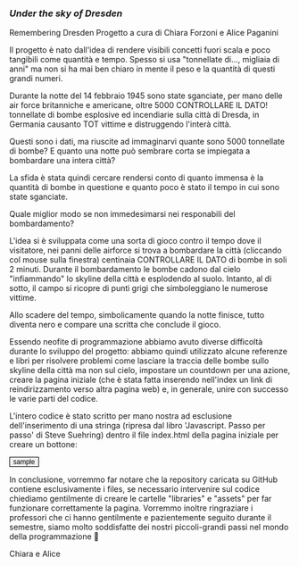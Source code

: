 ### **_Under the sky of Dresden_**

Remembering Dresden
Progetto a cura di Chiara Forzoni e Alice Paganini

Il progetto è nato dall'idea di rendere visibili  concetti fuori scala e poco tangibili come quantità e tempo.
Spesso si usa "tonnellate di..., migliaia di anni" ma non si ha mai ben chiaro in mente il peso e la quantità di questi grandi numeri.

Durante la notte del 14 febbraio 1945 sono state sganciate, per mano delle air force britanniche e americane, oltre 5000 CONTROLLARE IL DATO! tonnellate di bombe esplosive ed incendiarie sulla città di Dresda, in Germania causanto TOT vittime e distruggendo l'interà città.

Questi sono i dati, ma riuscite ad immaginarvi quante sono 5000 tonnellate di bombe? E quanto una notte  può sembrare corta se impiegata a bombardare una intera città?

La sfida è stata quindi cercare rendersi conto di quanto immensa è la quantità di bombe in questione e quanto poco è stato il tempo in cui sono state sganciate.

Quale miglior modo se non immedesimarsi nei responabili del bombardamento?

L'idea si è sviluppata come una sorta di gioco contro il tempo dove il visitatore, nei panni delle airforce si trova a bombardare la città (cliccando col mouse sulla finestra) centinaia CONTROLLARE IL DATO di bombe in soli 2 minuti. Durante il bombardamento le bombe cadono dal cielo "infiammando" lo skyline della città e esplodendo al suolo. Intanto, al di sotto, il campo si ricopre di punti grigi che simboleggiano le numerose vittime.

Allo scadere del tempo, simbolicamente quando la notte finisce, tutto diventa nero e compare una scritta che conclude il gioco.

Essendo neofite di programmazione abbiamo avuto diverse difficoltà durante lo sviluppo del progetto: abbiamo quindi utilizzato alcune referenze e libri per risolvere problemi come lasciare la traccia delle bombe sullo skyline della città ma non sul cielo, impostare un countdown per una azione, creare la pagina iniziale (che è stata fatta inserendo nell'index un link di reindirizzamento verso altra pagina web) e, in generale, unire con successo le varie parti del codice.

L'intero codice è stato scritto per mano nostra ad esclusione dell'inserimento di una stringa (ripresa dal libro 'Javascript. Passo per passo' di Steve Suehring) dentro il file index.html della pagina iniziale per creare un bottone:

<script src="sketch.js" type="text/javascript"></script>
<input type="button" onclick="location.href='www.sample.com';" value="sample" style="font-size: 12px; border: 1pt ridge black" />

In conclusione, vorremmo far notare che la repository caricata su GitHub contiene esclusivamente i files, se necessario intervenire sul codice chiediamo gentilmente di creare le cartelle "libraries" e "assets" per far funzionare correttamente la pagina.
Vorremmo inoltre ringraziare i professori che ci hanno gentilmente e pazientemente seguito durante il semestre, siamo molto soddisfatte dei nostri piccoli-grandi passi nel mondo della programmazione 🙂

Chiara e Alice
